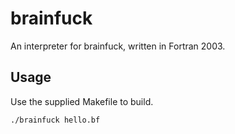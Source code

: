 # brainfuck

An interpreter for brainfuck, written in Fortran 2003.

## Usage

Use the supplied Makefile to build.

    ./brainfuck hello.bf